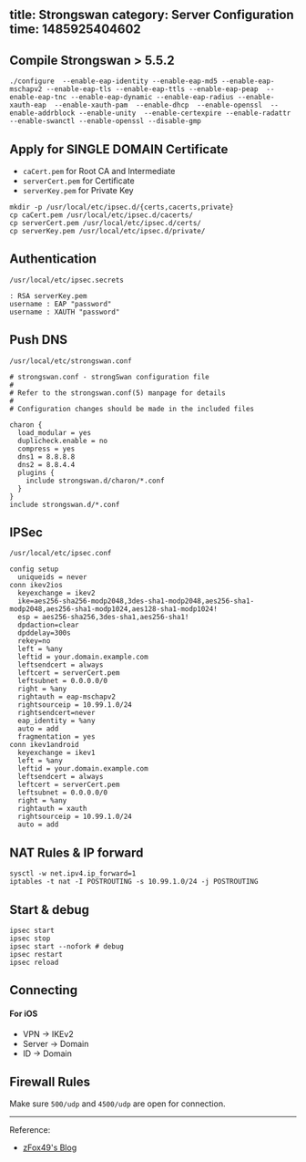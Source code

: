 title: Strongswan
category: Server Configuration
time: 1485925404602
---

## Compile Strongswan > 5.5.2

```
./configure  --enable-eap-identity --enable-eap-md5 --enable-eap-mschapv2 --enable-eap-tls --enable-eap-ttls --enable-eap-peap  --enable-eap-tnc --enable-eap-dynamic --enable-eap-radius --enable-xauth-eap  --enable-xauth-pam  --enable-dhcp  --enable-openssl  --enable-addrblock --enable-unity  --enable-certexpire --enable-radattr --enable-swanctl --enable-openssl --disable-gmp
```

## Apply for SINGLE DOMAIN Certificate

* `caCert.pem` for Root CA and Intermediate
* `serverCert.pem` for Certificate
* `serverKey.pem` for Private Key

```
mkdir -p /usr/local/etc/ipsec.d/{certs,cacerts,private}
cp caCert.pem /usr/local/etc/ipsec.d/cacerts/
cp serverCert.pem /usr/local/etc/ipsec.d/certs/
cp serverKey.pem /usr/local/etc/ipsec.d/private/
```

## Authentication

`/usr/local/etc/ipsec.secrets`

```
: RSA serverKey.pem
username : EAP "password"
username : XAUTH "password"
```

## Push DNS

`/usr/local/etc/strongswan.conf`

```
# strongswan.conf - strongSwan configuration file
#
# Refer to the strongswan.conf(5) manpage for details
#
# Configuration changes should be made in the included files

charon {
  load_modular = yes
  duplicheck.enable = no
  compress = yes
  dns1 = 8.8.8.8
  dns2 = 8.8.4.4
  plugins {
    include strongswan.d/charon/*.conf
  }
}
include strongswan.d/*.conf
```

## IPSec

`/usr/local/etc/ipsec.conf`

```
config setup
  uniqueids = never
conn ikev2ios
  keyexchange = ikev2
  ike=aes256-sha256-modp2048,3des-sha1-modp2048,aes256-sha1-modp2048,aes256-sha1-modp1024,aes128-sha1-modp1024!
  esp = aes256-sha256,3des-sha1,aes256-sha1!
  dpdaction=clear
  dpddelay=300s
  rekey=no
  left = %any
  leftid = your.domain.example.com
  leftsendcert = always
  leftcert = serverCert.pem
  leftsubnet = 0.0.0.0/0
  right = %any
  rightauth = eap-mschapv2
  rightsourceip = 10.99.1.0/24
  rightsendcert=never
  eap_identity = %any
  auto = add
  fragmentation = yes
conn ikev1android
  keyexchange = ikev1
  left = %any
  leftid = your.domain.example.com
  leftsendcert = always
  leftcert = serverCert.pem
  leftsubnet = 0.0.0.0/0
  right = %any
  rightauth = xauth
  rightsourceip = 10.99.1.0/24
  auto = add
```

## NAT Rules & IP forward

```
sysctl -w net.ipv4.ip_forward=1
iptables -t nat -I POSTROUTING -s 10.99.1.0/24 -j POSTROUTING
```

## Start & debug

```
ipsec start
ipsec stop
ipsec start --nofork # debug
ipsec restart
ipsec reload
```

## Connecting

#### For iOS

* VPN -> IKEv2
* Server -> Domain
* ID -> Domain

## Firewall Rules

Make sure `500/udp` and `4500/udp` are open for connection.

---

Reference:

* [zFox49's Blog](https://49.gs/post/2017-02-01)

